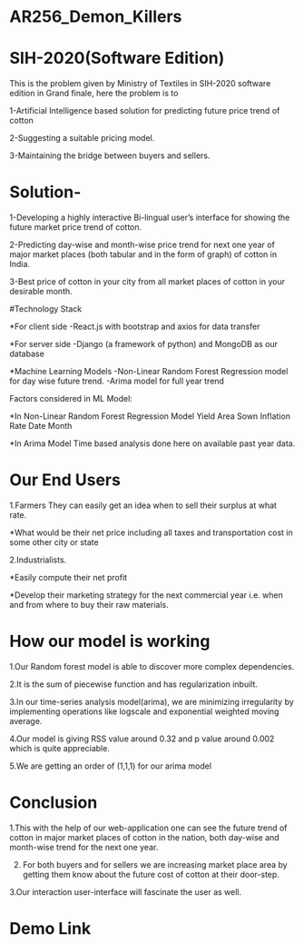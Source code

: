 # AR256_Demon_Killers

# SIH-2020(Software Edition)
This is the problem given by Ministry of Textiles in SIH-2020 software edition in Grand finale, here the problem is to

1-Artificial Intelligence based solution for predicting future price trend of cotton

2-Suggesting a suitable pricing model.

3-Maintaining the bridge between buyers and sellers.

# Solution-

1-Developing a highly interactive Bi-lingual user’s interface for showing the future market price trend of cotton.

2-Predicting day-wise and month-wise price trend for next one year of major market places (both tabular and in the form of graph) of cotton in India.

3-Best price of cotton in your city from all market places of cotton in your desirable month.

#Technology Stack

*For client side
-React.js with bootstrap and axios for data transfer

*For server side
-Django (a framework of python) and MongoDB as our database

*Machine Learning Models
-Non-Linear Random Forest Regression model for day wise future trend.
-Arima model for full year trend

Factors considered in ML Model:

*In Non-Linear Random Forest Regression Model
Yield 
Area Sown
Inflation Rate
Date 
Month

*In Arima Model
Time based analysis done here on available past year data.

# Our End Users

1.Farmers
They can easily get an idea when to sell their surplus at what rate.
 
 *What would be their net price including all taxes and transportation cost in some other city or state 

2.Industrialists.

*Easily compute their net profit 

*Develop their marketing strategy for the next commercial year i.e. when and from where to buy their raw materials.

# How our model is working

1.Our Random forest model is able to discover more complex dependencies. 

2.It is the sum of piecewise function and has regularization inbuilt.

3.In our time-series analysis model(arima), we are minimizing irregularity by implementing operations like logscale and exponential weighted moving average.

4.Our model is giving RSS value around 0.32 and p value around 0.002 which is quite appreciable.

5.We are getting an order of (1,1,1) for our arima model

# Conclusion

1.This with the help of our web-application one can see the future trend of cotton in major market places of cotton in the nation, both day-wise and month-wise trend for the next one year.

2. For both buyers and for sellers we are increasing market place area by getting them know about the future cost of cotton at their door-step.

3.Our interaction user-interface will fascinate the user as well.

# Demo Link
```

```



